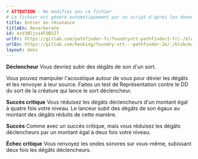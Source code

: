 ```yaml
---
# ATTENTION : Ne modifiez pas ce fichier
# Ce fichier est généré automatiquement par un script d'après les données du module Foundry VTT officiel et de sa traduction
title: Entrer en résonance
titleEn: Reverberate
id: ecV3Nljvs4FOBS27
urlFr: https://gitlab.com/pathfinder-fr/foundryvtt-pathfinder2-fr/-/blob/master/data/feats/ecV3Nljvs4FOBS27.htm
urlEn: https://gitlab.com/hooking/foundry-vtt---pathfinder-2e/-/blob/master/packs/data/feats.db/reverberate.json
layout: dons
---
```

**Déclencheur** Vous devriez subir des dégâts de son d'un sort.

Vous pouvez manipuler l'acoustique autour de vous pour dévier les dégâts et les renvoyer à leur source. Faites un test de Représentation contre le DD du sort de la créature qui lance le sort déclencheur.

**Succès critique** Vous réduisez les dégâts déclencheurs d'un montant égal à quatre fois votre niveau. Le lanceur subit des dégâts de son égaux au montant des dégâts réduits de cette manière.

**Succès** Comme avec un succès critique, mais vous réduisez les dégâts déclencheurs par un montant égal à deux fois votre niveau.

**Échec critique** Vous renvoyez les ondes sonores sur vous-même, subissant deux fois les dégâts déclencheurs.
